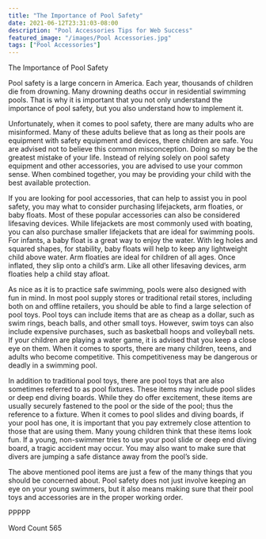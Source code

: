 ```yaml
---
title: "The Importance of Pool Safety"
date: 2021-06-12T23:31:03-08:00
description: "Pool Accessories Tips for Web Success"
featured_image: "/images/Pool Accessories.jpg"
tags: ["Pool Accessories"]
---
```


The Importance of Pool Safety

Pool safety is a large concern in America.  Each year, thousands of children die from drowning.  Many drowning deaths occur in residential swimming pools.  That is why it is important that you not only understand the importance of pool safety, but you also understand how to implement it.

Unfortunately, when it comes to pool safety, there are many adults who are misinformed. Many of these adults believe that as long as their pools are equipment with safety equipment and devices, there children are safe. You are advised not to believe this common misconception. Doing so may be the greatest mistake of your life.  Instead of relying solely on pool safety equipment and other accessories, you are advised to use your common sense. When combined together, you may be providing your child with the best available protection.

If you are looking for pool accessories, that can help to assist you in pool safety, you may what to consider purchasing lifejackets, arm floaties, or baby floats. Most of these popular accessories can also be considered lifesaving devices. While lifejackets are most commonly used with boating, you can also purchase smaller lifejackets that are ideal for swimming pools.  For infants, a baby float is a great way to enjoy the water.  With leg holes and squared shapes, for stability, baby floats will help to keep any lightweight child above water. Arm floaties are ideal for children of all ages. Once inflated, they slip onto a child’s arm. Like all other lifesaving devices, arm floaties help a child stay afloat. 

As nice as it is to practice safe swimming, pools were also designed with fun in mind. In most pool supply stores or traditional retail stores, including both on and offline retailers, you should be able to find a large selection of pool toys.  Pool toys can include items that are as cheap as a dollar, such as swim rings, beach balls, and other small toys.  However, swim toys can also include expensive purchases, such as basketball hoops and volleyball nets. If your children are playing a water game, it is advised that you keep a close eye on them. When it comes to sports, there are many children, teens, and adults who become competitive. This competitiveness may be dangerous or deadly in a swimming pool. 

In addition to traditional pool toys, there are pool toys that are also sometimes referred to as pool fixtures. These items may include pool slides or deep end diving boards.  While they do offer excitement, these items are usually securely fastened to the pool or the side of the pool; thus the reference to a fixture.  When it comes to pool slides and diving boards, if your pool has one, it is important that you pay extremely close attention to those that are using them. Many young children think that these items look fun.  If a young, non-swimmer tries to use your pool slide or deep end diving board, a tragic accident may occur. You may also want to make sure that divers are jumping a safe distance away from the pool’s side.

The above mentioned pool items are just a few of the many things that you should be concerned about.  Pool safety does not just involve keeping an eye on your young swimmers, but it also means making sure that their pool toys and accessories are in the proper working order. 

PPPPP

Word Count 565

